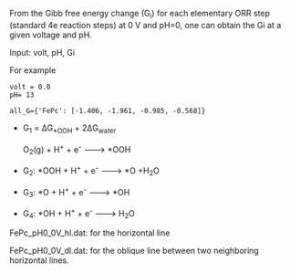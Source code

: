 From the Gibb free energy change (G<sub>i</sub>) for each elementary ORR step (standard 4e reaction steps) at 0 V and pH=0, one can obtain the Gi at a given voltage and pH.

Input: 
     volt, pH, Gi
 
 For example
 
    volt = 0.0
    pH= 13

    all_G={'FePc': [-1.406, -1.961, -0.985, -0.568]}

- G<sub>1</sub> = &#916;G<sub>&#42;OOH</sub> + 2&#916;G<sub>water</sub>

  O<sub>2</sub>(g) + H<sup>+</sup> + e<sup>-</sup> ---> &#42;OOH

- G<sub>2</sub>: &#42;OOH + H<sup>+</sup> + e<sup>-</sup> ---> &#42;O +H<sub>2</sub>O

- G<sub>3</sub>: &#42;O + H<sup>+</sup> + e<sup>-</sup> ---> &#42;OH

- G<sub>4</sub>: &#42;OH + H<sup>+</sup> + e<sup>-</sup> ---> H<sub>2</sub>O

FePc_pH0_0V_hl.dat:  for the horizontal line

FePc_pH0_0V_dl.dat: for the oblique line between two neighboring horizontal lines. 
